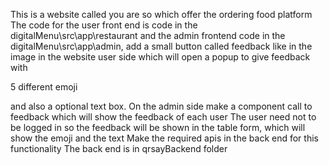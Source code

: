 This is a website called you are so which offer the ordering food platform The code for the user front end is code in the digitalMenu\src\app\restaurant
and the admin frontend code in the digitalMenu\src\app\admin, add a small button called feedback like in the image in the website user side which will open a popup to give feedback  with

5 different emoji

 and also a optional text box. On the admin side make a component call to feedback which will show the feedback of each user The user need not to be logged in so the feedback will be shown in the table form, which will show the emoji and the text Make the required apis in the back end for this functionality The back end is in qrsayBackend folder




